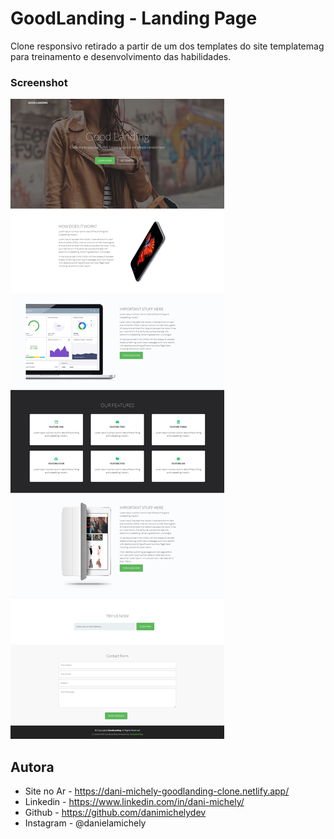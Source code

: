 # GoodLanding - Landing Page

Clone responsivo retirado a partir de um dos templates do site templatemag para treinamento e desenvolvimento das habilidades.



### Screenshot

![](./screencapture.png)





## Autora

- Site no Ar - https://dani-michely-goodlanding-clone.netlify.app/
- Linkedin - https://www.linkedin.com/in/dani-michely/
- Github - https://github.com/danimichelydev
- Instagram - @danielamichely
